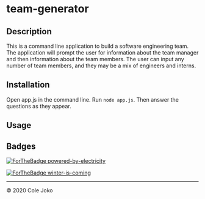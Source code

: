 # team-generator

## Description

This is a command line application to build a software engineering team. The application will prompt the user for information about the team manager and then information about the team members. The user can input any number of team members, and they may be a mix of engineers and interns. 

## Installation

Open app.js in the command line. Run `node app.js`. Then answer the questions as they appear.


## Usage



## Badges

[![ForTheBadge powered-by-electricity](http://ForTheBadge.com/images/badges/powered-by-electricity.svg)](http://ForTheBadge.com)

[![ForTheBadge winter-is-coming](http://ForTheBadge.com/images/badges/winter-is-coming.svg)](http://ForTheBadge.com)


---
© 2020 Cole Joko